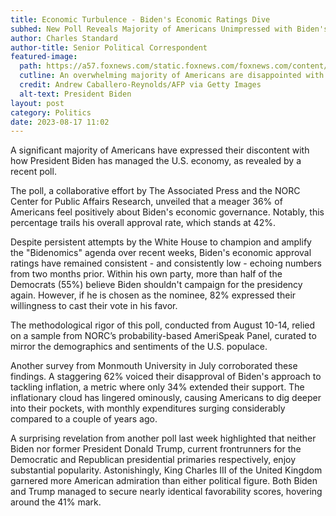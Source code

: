 ```yaml
---
title: Economic Turbulence - Biden's Economic Ratings Dive
subhed: New Poll Reveals Majority of Americans Unimpressed with Biden's Economic Performance
author: Charles Standard
author-title: Senior Political Correspondent
featured-image: 
  path: https://a57.foxnews.com/static.foxnews.com/foxnews.com/content/uploads/2023/08/640/320/GettyImages-1601459245.jpg?ve=1&tl=1
  cutline: An overwhelming majority of Americans are disappointed with President Biden's handling of the U.S. economy
  credit: Andrew Caballero-Reynolds/AFP via Getty Images
  alt-text: President Biden
layout: post
category: Politics
date: 2023-08-17 11:02
---
```


A significant majority of Americans have expressed their discontent with how President Biden has managed the U.S. economy, as revealed by a recent poll.

The poll, a collaborative effort by The Associated Press and the NORC Center for Public Affairs Research, unveiled that a meager 36% of Americans feel positively about Biden's economic governance. Notably, this percentage trails his overall approval rate, which stands at 42%.

Despite persistent attempts by the White House to champion and amplify the "Bidenomics" agenda over recent weeks, Biden's economic approval ratings have remained consistent - and consistently low - echoing numbers from two months prior. Within his own party, more than half of the Democrats (55%) believe Biden shouldn't campaign for the presidency again. However, if he is chosen as the nominee, 82% expressed their willingness to cast their vote in his favor.

The methodological rigor of this poll, conducted from August 10-14, relied on a sample from NORC’s probability-based AmeriSpeak Panel, curated to mirror the demographics and sentiments of the U.S. populace.

Another survey from Monmouth University in July corroborated these findings. A staggering 62% voiced their disapproval of Biden's approach to tackling inflation, a metric where only 34% extended their support. The inflationary cloud has lingered ominously, causing Americans to dig deeper into their pockets, with monthly expenditures surging considerably compared to a couple of years ago.

A surprising revelation from another poll last week highlighted that neither Biden nor former President Donald Trump, current frontrunners for the Democratic and Republican presidential primaries respectively, enjoy substantial popularity. Astonishingly, King Charles III of the United Kingdom garnered more American admiration than either political figure. Both Biden and Trump managed to secure nearly identical favorability scores, hovering around the 41% mark.
